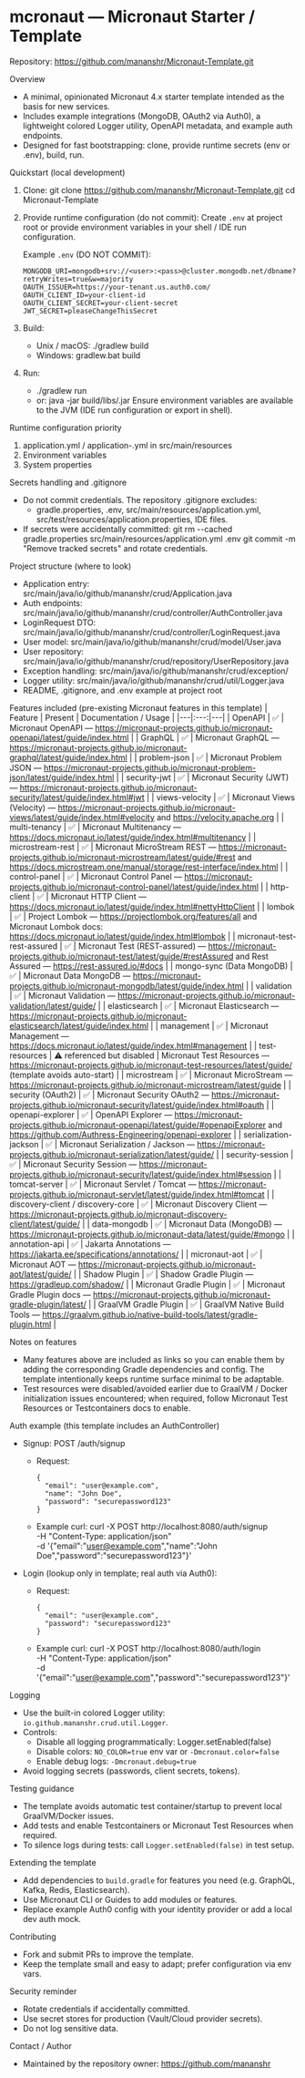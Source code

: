 # mcronaut — Micronaut Starter / Template

Repository: https://github.com/mananshr/Micronaut-Template.git

Overview
- A minimal, opinionated Micronaut 4.x starter template intended as the basis for new services.
- Includes example integrations (MongoDB, OAuth2 via Auth0), a lightweight colored Logger utility, OpenAPI metadata, and example auth endpoints.
- Designed for fast bootstrapping: clone, provide runtime secrets (env or .env), build, run.

Quickstart (local development)
1. Clone:
   git clone https://github.com/mananshr/Micronaut-Template.git
   cd Micronaut-Template

2. Provide runtime configuration (do not commit):
   Create `.env` at project root or provide environment variables in your shell / IDE run configuration.

   Example `.env` (DO NOT COMMIT):
   ```
   MONGODB_URI=mongodb+srv://<user>:<pass>@cluster.mongodb.net/dbname?retryWrites=true&w=majority
   OAUTH_ISSUER=https://your-tenant.us.auth0.com/
   OAUTH_CLIENT_ID=your-client-id
   OAUTH_CLIENT_SECRET=your-client-secret
   JWT_SECRET=pleaseChangeThisSecret
   ```

3. Build:
   - Unix / macOS: ./gradlew build
   - Windows: gradlew.bat build

4. Run:
   - ./gradlew run
   - or: java -jar build/libs/<artifact>.jar
   Ensure environment variables are available to the JVM (IDE run configuration or export in shell).

Runtime configuration priority
1. application.yml / application-<env>.yml in src/main/resources
2. Environment variables
3. System properties

Secrets handling and .gitignore
- Do not commit credentials. The repository .gitignore excludes:
  - gradle.properties, .env, src/main/resources/application.yml, src/test/resources/application.properties, IDE files.
- If secrets were accidentally committed:
  git rm --cached gradle.properties src/main/resources/application.yml .env
  git commit -m "Remove tracked secrets" and rotate credentials.

Project structure (where to look)
- Application entry: src/main/java/io/github/mananshr/crud/Application.java
- Auth endpoints: src/main/java/io/github/mananshr/crud/controller/AuthController.java
- LoginRequest DTO: src/main/java/io/github/mananshr/crud/controller/LoginRequest.java
- User model: src/main/java/io/github/mananshr/crud/model/User.java
- User repository: src/main/java/io/github/mananshr/crud/repository/UserRepository.java
- Exception handling: src/main/java/io/github/mananshr/crud/exception/
- Logger utility: src/main/java/io/github/mananshr/crud/util/Logger.java
- README, .gitignore, and .env example at project root

Features included (pre-existing Micronaut features in this template)
| Feature | Present | Documentation / Usage |
|---|:---:|---|
| OpenAPI | ✅ | Micronaut OpenAPI — https://micronaut-projects.github.io/micronaut-openapi/latest/guide/index.html |
| GraphQL | ✅ | Micronaut GraphQL — https://micronaut-projects.github.io/micronaut-graphql/latest/guide/index.html |
| problem-json | ✅ | Micronaut Problem JSON — https://micronaut-projects.github.io/micronaut-problem-json/latest/guide/index.html |
| security-jwt | ✅ | Micronaut Security (JWT) — https://micronaut-projects.github.io/micronaut-security/latest/guide/index.html#jwt |
| views-velocity | ✅ | Micronaut Views (Velocity) — https://micronaut-projects.github.io/micronaut-views/latest/guide/index.html#velocity and https://velocity.apache.org |
| multi-tenancy | ✅ | Micronaut Multitenancy — https://docs.micronaut.io/latest/guide/index.html#multitenancy |
| microstream-rest | ✅ | Micronaut MicroStream REST — https://micronaut-projects.github.io/micronaut-microstream/latest/guide/#rest and https://docs.microstream.one/manual/storage/rest-interface/index.html |
| control-panel | ✅ | Micronaut Control Panel — https://micronaut-projects.github.io/micronaut-control-panel/latest/guide/index.html |
| http-client | ✅ | Micronaut HTTP Client — https://docs.micronaut.io/latest/guide/index.html#nettyHttpClient |
| lombok | ✅ | Project Lombok — https://projectlombok.org/features/all and Micronaut Lombok docs: https://docs.micronaut.io/latest/guide/index.html#lombok |
| micronaut-test-rest-assured | ✅ | Micronaut Test (REST-assured) — https://micronaut-projects.github.io/micronaut-test/latest/guide/#restAssured and Rest Assured — https://rest-assured.io/#docs |
| mongo-sync (Data MongoDB) | ✅ | Micronaut Data MongoDB — https://micronaut-projects.github.io/micronaut-mongodb/latest/guide/index.html |
| validation | ✅ | Micronaut Validation — https://micronaut-projects.github.io/micronaut-validation/latest/guide/ |
| elasticsearch | ✅ | Micronaut Elasticsearch — https://micronaut-projects.github.io/micronaut-elasticsearch/latest/guide/index.html |
| management | ✅ | Micronaut Management — https://docs.micronaut.io/latest/guide/index.html#management |
| test-resources | ⚠️ referenced but disabled | Micronaut Test Resources — https://micronaut-projects.github.io/micronaut-test-resources/latest/guide/ (template avoids auto-start) |
| microstream | ✅ | Micronaut MicroStream — https://micronaut-projects.github.io/micronaut-microstream/latest/guide |
| security (OAuth2) | ✅ | Micronaut Security OAuth2 — https://micronaut-projects.github.io/micronaut-security/latest/guide/index.html#oauth |
| openapi-explorer | ✅ | OpenAPI Explorer — https://micronaut-projects.github.io/micronaut-openapi/latest/guide/#openapiExplorer and https://github.com/Authress-Engineering/openapi-explorer |
| serialization-jackson | ✅ | Micronaut Serialization / Jackson — https://micronaut-projects.github.io/micronaut-serialization/latest/guide/ |
| security-session | ✅ | Micronaut Security Session — https://micronaut-projects.github.io/micronaut-security/latest/guide/index.html#session |
| tomcat-server | ✅ | Micronaut Servlet / Tomcat — https://micronaut-projects.github.io/micronaut-servlet/latest/guide/index.html#tomcat |
| discovery-client / discovery-core | ✅ | Micronaut Discovery Client — https://micronaut-projects.github.io/micronaut-discovery-client/latest/guide/ |
| data-mongodb | ✅ | Micronaut Data (MongoDB) — https://micronaut-projects.github.io/micronaut-data/latest/guide/#mongo |
| annotation-api | ✅ | Jakarta Annotations — https://jakarta.ee/specifications/annotations/ |
| micronaut-aot | ✅ | Micronaut AOT — https://micronaut-projects.github.io/micronaut-aot/latest/guide/ |
| Shadow Plugin | ✅ | Shadow Gradle Plugin — https://gradleup.com/shadow/ |
| Micronaut Gradle Plugin | ✅ | Micronaut Gradle Plugin docs — https://micronaut-projects.github.io/micronaut-gradle-plugin/latest/ |
| GraalVM Gradle Plugin | ✅ | GraalVM Native Build Tools — https://graalvm.github.io/native-build-tools/latest/gradle-plugin.html |

Notes on features
- Many features above are included as links so you can enable them by adding the corresponding Gradle dependencies and config. The template intentionally keeps runtime surface minimal to be adaptable.
- Test resources were disabled/avoided earlier due to GraalVM / Docker initialization issues encountered; when required, follow Micronaut Test Resources or Testcontainers docs to enable.

Auth example (this template includes an AuthController)
- Signup: POST /auth/signup
  - Request:
    ```
    {
      "email": "user@example.com",
      "name": "John Doe",
      "password": "securepassword123"
    }
    ```
  - Example curl:
    curl -X POST http://localhost:8080/auth/signup \
      -H "Content-Type: application/json" \
      -d '{"email":"user@example.com","name":"John Doe","password":"securepassword123"}'

- Login (lookup only in template; real auth via Auth0):
  - Request:
    ```
    {
      "email": "user@example.com",
      "password": "securepassword123"
    }
    ```
  - Example curl:
    curl -X POST http://localhost:8080/auth/login \
      -H "Content-Type: application/json" \
      -d '{"email":"user@example.com","password":"securepassword123"}'

Logging
- Use the built-in colored Logger utility: `io.github.mananshr.crud.util.Logger`.
- Controls:
  - Disable all logging programmatically: Logger.setEnabled(false)
  - Disable colors: `NO_COLOR=true` env var or `-Dmcronaut.color=false`
  - Enable debug logs: `-Dmcronaut.debug=true`
- Avoid logging secrets (passwords, client secrets, tokens).

Testing guidance
- The template avoids automatic test container/startup to prevent local GraalVM/Docker issues.
- Add tests and enable Testcontainers or Micronaut Test Resources when required.
- To silence logs during tests: call `Logger.setEnabled(false)` in test setup.

Extending the template
- Add dependencies to `build.gradle` for features you need (e.g. GraphQL, Kafka, Redis, Elasticsearch).
- Use Micronaut CLI or Guides to add modules or features.
- Replace example Auth0 config with your identity provider or add a local dev auth mock.

Contributing
- Fork and submit PRs to improve the template.
- Keep the template small and easy to adapt; prefer configuration via env vars.

Security reminder
- Rotate credentials if accidentally committed.
- Use secret stores for production (Vault/Cloud provider secrets).
- Do not log sensitive data.

Contact / Author
- Maintained by the repository owner: https://github.com/mananshr
